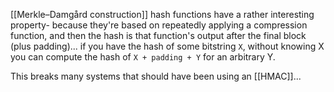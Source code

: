 [[Merkle–Damgård construction]] hash functions have a rather interesting property- because they're based on repeatedly applying a compression function, and then the hash is that function's output after the final block (plus padding)... if you have the hash of some bitstring `X`, without knowing X you can compute the hash of `X + padding + Y` for an arbitrary Y.

This breaks many systems that should have been using an [[HMAC]]...
